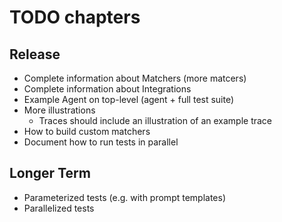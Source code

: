 # TODO chapters

## Release

* Complete information about Matchers (more matcers)
* Complete information about Integrations
* Example Agent on top-level (agent + full test suite)
* More illustrations
    - Traces should include an illustration of an example trace
* How to build custom matchers
* Document how to run tests in parallel


## Longer Term
* Parameterized tests (e.g. with prompt templates)
* Parallelized tests